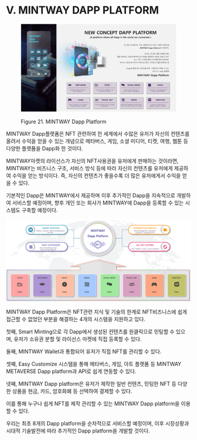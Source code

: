 # Ⅴ. MINTWAY DAPP PLATFORM

<figure><img src="../../.gitbook/assets/img8.jpg" alt=""><figcaption><p>Figure 21. MINTWAY Dapp Platform</p></figcaption></figure>

MINTWAY Dapp플랫폼은 NFT 관련하여 전 세계에서 수많은 유저가 자신의 컨텐츠를 올려서 수익을 얻을 수 있는 개념으로 메타버스, 게임, 소셜 미디어, 티켓, 여행, 웹툰 등 다양한 플랫폼을 Dapp화 한 것이다.

MINTWAY마켓의 라이선스가 자신의 NFT사용권을 유저에게 판매하는 것이라면, MINTWAY는 비즈니스 구조, 서비스 방식 등에 따라 자신의 컨텐츠를 유저에게 제공하여 수익을 얻는 방식이다. 즉, 자신의 컨텐츠가 좋을수록 더 많은 유저에게서 수익을 얻을 수 있다.

기본적인 Dapp은 MINTWAY에서 제공하며 이후 추가적인 Dapp을 지속적으로 개발하여 서비스할 예정이며, 향후 개인 또는 회사가 MINTWAY에 Dapp을 등록할 수 있는 시스템도 구축할 예정이다.

![Figure 22. MINTWAY DApp Platform System](../../.gitbook/assets/image22.png)

MINTWAY Dapp Platform은 NFT관련 지식 및 기술의 한계로 NFT비즈니스에 쉽게 접근할 수 없었던 부분을 해결하는 4개의 시스템을 지원하고 있다.

첫째, Smart Minting으로 각 Dapp에서 생성된 컨텐츠를 원클릭으로 민팅할 수 있으며, 유저가 소유권 분할 및 라이선스 마켓에 직접 등록할 수 있다.

둘째, MINTWAY Wallet과 통합되어 유저가 직접 NFT를 관리할 수 있다.

셋째, Easy Customize 시스템을 통해 메타버스, 게임, 아트 플랫폼 등 MINTWAY METAVERSE Dapp platform과 API로 쉽게 연동할 수 있다.

넷째, MINTWAY Dapp platform은 유저가 제작한 일반 컨텐츠, 민팅한 NFT 등 다양한 상품을 현금, 카드, 암호화폐 등 선택하여 결제할 수 있다.

이를 통해 누구나 쉽게 NFT를 제작 관리할 수 있는 MINTWAY Dapp platform을 이용할 수 있다.

우리는 최초 8개의 Dapp platform을 순차적으로 서비스할 예정이며, 이후 시장상황과 시대적 기술발전에 따라 추가적인 Dapp platform을 개발할 것이다.
